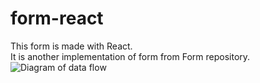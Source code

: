 # form-react
This form is made with React.   
It is another implementation of form from Form repository.  
<image src="/diagrams/dataFlow.jpg" alt="Diagram of data flow">  
